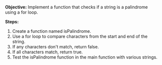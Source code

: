 **Objective:** Implement a function that checks if a string is a palindrome using a for loop.

**Steps:**
1. Create a function named isPalindrome.
2. Use a for loop to compare characters from the start and end of the string.
3. If any characters don't match, return false.
4. If all characters match, return true.
5. Test the isPalindrome function in the main function with various strings.